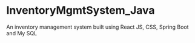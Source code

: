 # InventoryMgmtSystem_Java
An inventory management system built using React JS, CSS, Spring Boot and My SQL
